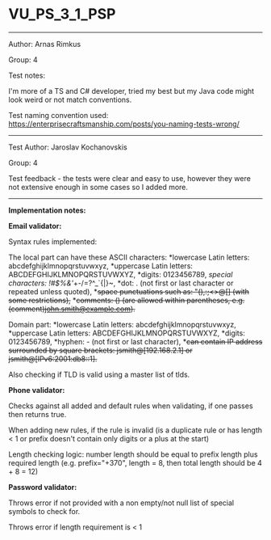 # VU_PS_3_1_PSP

---
Author: Arnas Rimkus

Group: 4 

Test notes:

I'm more of a TS and C# developer, tried my best but my Java code might look weird or not match conventions.

Test naming convention used: https://enterprisecraftsmanship.com/posts/you-naming-tests-wrong/

---

Test Author: Jaroslav Kochanovskis

Group: 4 

Test feedback - the tests were clear and easy to use, however they were not extensive enough in some cases so I added more.

---

**Implementation notes:**


**Email validator:**

Syntax rules implemented:

The local part can have these ASCII characters:
    *lowercase Latin letters: abcdefghijklmnopqrstuvwxyz,
    *uppercase Latin letters: ABCDEFGHIJKLMNOPQRSTUVWXYZ,
    *digits: 0123456789,
    *special characters: !#$%&'*+-/=?^_`{|}~,
    *dot: . (not first or last character or repeated unless quoted),
    *~~space punctuations such as: "(),:;<>@[\] (with some restrictions),~~
    *~~comments: () (are allowed within parentheses, e.g. (comment)john.smith@example.com).~~

Domain part:
    *lowercase Latin letters: abcdefghijklmnopqrstuvwxyz,
    *uppercase Latin letters: ABCDEFGHIJKLMNOPQRSTUVWXYZ,
    *digits: 0123456789,
    *hyphen: - (not first or last character),
    *~~can contain IP address surrounded by square brackets: jsmith@[192.168.2.1] or jsmith@[IPv6:2001:db8::1].~~
    
Also checking if TLD is valid using a master list of tlds.


**Phone validator:**

Checks against all added and default rules when validating, if one passes then returns true.

When adding new rules, if the rule is invalid (is a duplicate rule or has length < 1 or prefix doesn't contain only digits or a plus at the start)

Length checking logic: number length should be equal to prefix length plus required length (e.g. prefix="+370", length = 8, then total length should be 4 + 8 = 12)


**Password validator:**

Throws error if not provided with a non empty/not null list of special symbols to check for.

Throws error if length requirement is < 1
